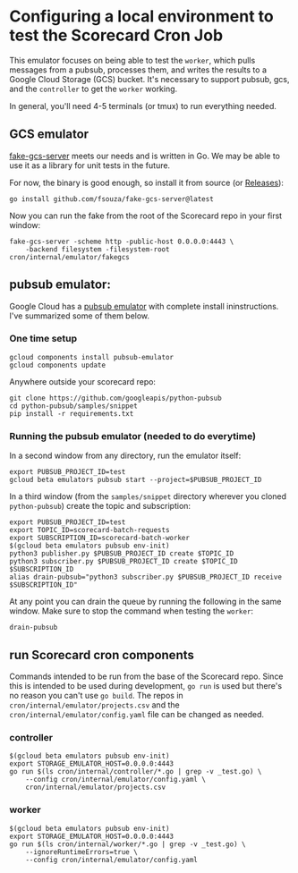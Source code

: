# Configuring a local environment to test the Scorecard Cron Job

This emulator focuses on being able to test the `worker`, which pulls messages from a pubsub, processes them, and writes the results to a Google Cloud Storage (GCS) bucket.
It's necessary to support pubsub, gcs, and the `controller` to get the `worker` working.

In general, you'll need 4-5 terminals (or tmux) to run everything needed.

## GCS emulator

[fake-gcs-server](https://github.com/fsouza/fake-gcs-server) meets our needs and is written in Go. 
We may be able to use it as a library for unit tests in the future.

For now, the binary is good enough, so install it from source (or [Releases](https://github.com/fsouza/fake-gcs-server/releases)):

```
go install github.com/fsouza/fake-gcs-server@latest
```

Now you can run the fake from the root of the Scorecard repo in your first window:
```
fake-gcs-server -scheme http -public-host 0.0.0.0:4443 \
    -backend filesystem -filesystem-root cron/internal/emulator/fakegcs
```

## pubsub emulator:
Google Cloud has a [pubsub emulator](https://cloud.google.com/pubsub/docs/emulator) with complete install ininstructions.
I've summarized some of them below.


### One time setup

```
gcloud components install pubsub-emulator
gcloud components update
```

Anywhere outside your scorecard repo:
```
git clone https://github.com/googleapis/python-pubsub
cd python-pubsub/samples/snippet
pip install -r requirements.txt
```

### Running the pubsub emulator (needed to do everytime)

In a second window from any directory, run the emulator itself:

```
export PUBSUB_PROJECT_ID=test
gcloud beta emulators pubsub start --project=$PUBSUB_PROJECT_ID
```

In a third window (from the `samples/snippet` directory wherever you cloned `python-pubsub`) create the topic and subscription:

```
export PUBSUB_PROJECT_ID=test
export TOPIC_ID=scorecard-batch-requests
export SUBSCRIPTION_ID=scorecard-batch-worker
$(gcloud beta emulators pubsub env-init)
python3 publisher.py $PUBSUB_PROJECT_ID create $TOPIC_ID
python3 subscriber.py $PUBSUB_PROJECT_ID create $TOPIC_ID $SUBSCRIPTION_ID
alias drain-pubsub="python3 subscriber.py $PUBSUB_PROJECT_ID receive $SUBSCRIPTION_ID"
```

At any point you can drain the queue by running the following in the same window. Make sure to stop the command when testing the `worker`:
```
drain-pubsub
```

## run Scorecard cron components

Commands intended to be run from the base of the Scorecard repo. Since this is intended to be used during development, `go run` is used but there's no reason you can't use `go build`. 
The repos in `cron/internal/emulator/projects.csv` and the `cron/internal/emulator/config.yaml` file can be changed as needed.

### controller
```
$(gcloud beta emulators pubsub env-init)
export STORAGE_EMULATOR_HOST=0.0.0.0:4443
go run $(ls cron/internal/controller/*.go | grep -v _test.go) \
    --config cron/internal/emulator/config.yaml \
    cron/internal/emulator/projects.csv
```

### worker
```
$(gcloud beta emulators pubsub env-init)
export STORAGE_EMULATOR_HOST=0.0.0.0:4443
go run $(ls cron/internal/worker/*.go | grep -v _test.go) \
    --ignoreRuntimeErrors=true \
    --config cron/internal/emulator/config.yaml
```
